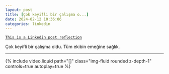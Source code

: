 ```yaml
---
layout: post
title: [Çok keyifli bir çalışma o...]
date: 2024-02-12 10:36:06
categories: linkedin
---
```


[`This is a Linkedin post reflection`](https://www.linkedin.com/feed/update/urn:li:activity:7162756245676802048)

Çok keyifli bir çalışma oldu. Tüm ekibin emeğine sağlık.

<hr>
<div class="row mt-3">
<div class="col-sm mt-3 mt-md-0">{% include video.liquid path="[]" class="img-fluid rounded z-depth-1" controls=true autoplay=true %}</div>


</div>

